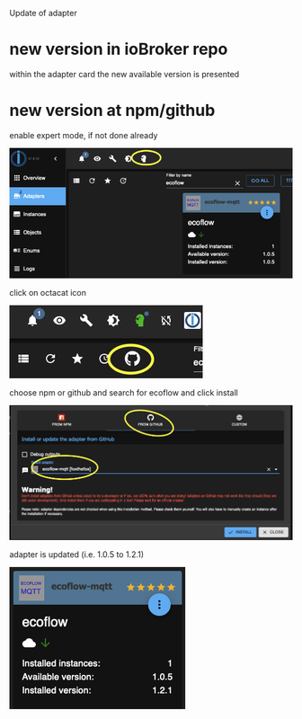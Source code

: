 Update of adapter


# new version in ioBroker repo

within the adapter card the new available version is presented

# new version at npm/github

enable expert mode, if not done already

![enable_expert_mode](Bildschirmfoto%202025-01-25%20um%2021.34.26.png)

click on octacat icon

![octacat](Bildschirmfoto%202025-01-25%20um%2021.34.55.png)

choose npm or github and search for ecoflow and click install

![github](Bildschirmfoto%202025-01-25%20um%2021.36.14.png)

adapter is updated (i.e. 1.0.5 to 1.2.1)

![update](Bildschirmfoto%202025-01-25%20um%2021.36.53.png)

